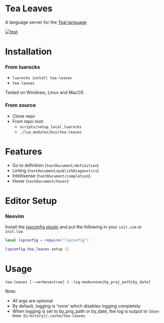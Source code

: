
# Tea Leaves

A language server for the [Teal language](https://github.com/teal-language/tl)

[![test](https://github.com/svermeulen/tea-leaves/actions/workflows/test.yml/badge.svg)](https://github.com/svermeulen/tea-leaves/actions/workflows/test.yml)

# Installation

### From luarocks

* `luarocks install tea-leaves`
* `tea-leaves`

Tested on Windows, Linux and MacOS

### From source

* Clone repo
* From repo root: 
  * `scripts/setup_local_luarocks`
  * `./lua_modules/bin/tea-leaves`

# Features

* Go to definition (`textDocument/definition`)
* Linting (`textDocument/publishDiagnostics`)
* Intellisense (`textDocument/completion`)
* Hover (`textDocument/hover`)

# Editor Setup

### Neovim

Install the [lspconfig plugin](https://github.com/neovim/nvim-lspconfig) and put the following in your `init.vim` or `init.lua`

```lua
local lspconfig = require("lspconfig")

lspconfig.tea_leaves.setup {}
```

# Usage

```
tea-leaves [--verbose=true] [--log-mode=none|by_proj_path|by_date]
```

Note:

* All args are optional
* By default, logging is 'none' which disables logging completely
* When logging is set to by_proj_path or by_date, the log is output to `[User Home Directory]/.cache/tea-leaves`

